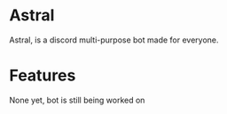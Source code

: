 # Astral
Astral, is a discord multi-purpose bot made for everyone.

# Features

None yet, bot is still being worked on
